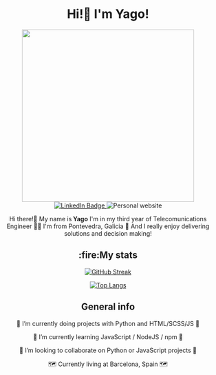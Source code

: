 <h1 align="center">Hi!👋 I'm Yago!</h1>

<div id="header" align="center">
  <img src="https://media.giphy.com/media/zOvBKUUEERdNm/giphy.gif?cid=ecf05e47mweiy3i9fykk02gz83exod44rzv1j028p0pfa4g2&ep=v1_gifs_search&rid=giphy.gif&ct=g" width="400"/>
</div>

<div id="badges" align="center">
  <a href="https://www.linkedin.com/in/yago-carballo/">
    <img src="https://img.shields.io/badge/LinkedIn-blue?style=for-the-badge&logo=linkedin&logoColor=white" alt="LinkedIn Badge"/>
  </a>
  <a>
    <img src="https://img.shields.io/badge/Website-white?style=for-the-badge" alt="Personal website"/>
  </a>
</div>

<p align="center">Hi there!👋 My name is<strong> Yago</strong> I'm in my third year of Telecomunications Engineer 🙇‍♂️ I'm from Pontevedra, Galicia 📍 And I really enjoy delivering solutions and decision making!</p>

<div align="center">
  <h2>:fire:My stats</h2>
  
  [![GitHub Streak](http://github-readme-streak-stats.herokuapp.com?user=Yagouch&theme=dark&background=000000)](https://git.io/streak-stats)
  
  [![Top Langs](https://github-readme-stats.vercel.app/api/top-langs/?username=Yagouch&layout=compact&theme=vision-friendly-dark)](https://github.com/anuraghazra/github-readme-stats)
</div>

<div align="center">
  <h2>General info</h2>
  <div>
    <p>🔭 I’m currently doing projects with Python and HTML/SCSS/JS 🔭</p>
    <p>🌱 I’m currently learning JavaScript / NodeJS / npm 🌱</p>
    <p>👯 I’m looking to collaborate on Python or JavaScript projects 👯</p>
    <p>🗺️ Currently living at Barcelona, Spain 🗺️</p>
  </div>
</div>
